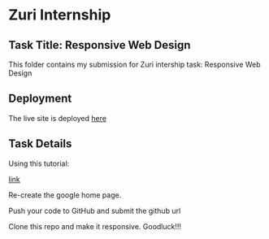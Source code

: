 # Zuri Internship

## Task Title: Responsive Web Design

This folder contains my submission for Zuri intership task: Responsive Web Design

## Deployment

The live site is deployed [here](https://kriszzy01.github.io/zuri-google-task/)

## Task Details

Using this tutorial:

[link](https://i4g.zuriboard.com/post/35)

Re-create the google home page.

Push your code to GitHub and submit the github url

Clone this repo and make it responsive. Goodluck!!!

